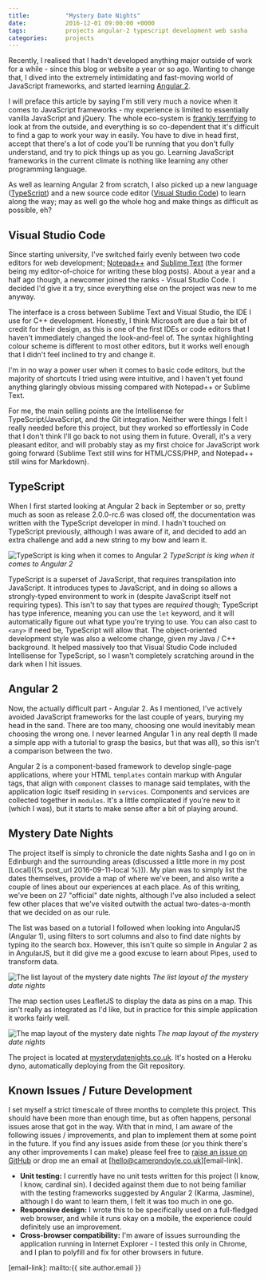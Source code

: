 ```yaml
---
title:          "Mystery Date Nights"
date:           2016-12-01 09:00:00 +0000
tags:           projects angular-2 typescript development web sasha
categories:     projects
---
```


Recently, I realised that I hadn't developed anything major outside of work for a while - since this blog or website a year or so ago. Wanting to change that, I dived into the extremely intimidating and fast-moving world of JavaScript frameworks, and started learning [Angular 2][angular-io].

<!-- Read More -->

I will preface this article by saying I'm still very much a novice when it comes to JavaScript frameworks - my experience is limited to essentially vanilla JavaScript and jQuery. The whole eco-system is [frankly terrifying][javascript-in-2016] to look at from the outside, and everything is so co-dependent that it's difficult to find a gap to work your way in easily. You have to dive in head first, accept that there's a lot of code you'll be running that you don't fully understand, and try to pick things up as you go. Learning JavaScript frameworks in the current climate is nothing like learning any other programming language.

As well as learning Angular 2 from scratch, I also picked up a new language ([TypeScript][typescript-language]) and a new source code editor ([Visual Studio Code][visual-studio-code]) to learn along the way; may as well go the whole hog and make things as difficult as possible, eh?

## Visual Studio Code 

Since starting university, I've switched fairly evenly between two code editors for web development; [Notepad++][notepad-plus-plus] and [Sublime Text][sublime-text] (the former being my editor-of-choice for writing these blog posts). About a year and a half ago though, a newcomer joined the ranks - Visual Studio Code. I decided I'd give it a try, since everything else on the project was new to me anyway.

The interface is a cross between Sublime Text and Visual Studio, the IDE I use for C++ development. Honestly, I think Microsoft are due a fair bit of credit for their design, as this is one of the first IDEs or code editors that I haven't immediately changed the look-and-feel of. The syntax highlighting colour scheme is different to most other editors, but it works well enough that I didn't feel inclined to try and change it.

I'm in no way a power user when it comes to basic code editors, but the majority of shortcuts I tried using were intuitive, and I haven't yet found anything glaringly obvious missing compared with Notepad++ or Sublime Text. 

For me, the main selling points are the Intellisense for TypeScript/JavaScript, and the Git integration. Neither were things I felt I really needed before this project, but they worked so effortlessly in Code that I don't think I'll go back to not using them in future. Overall, it's a very pleasant editor, and will probably stay as my first choice for JavaScript work going forward (Sublime Text still wins for HTML/CSS/PHP, and Notepad++ still wins for Markdown).

## TypeScript

When I first started looking at Angular 2 back in September or so, pretty much as soon as release 2.0.0-rc.6 was closed off, the documentation was written with the TypeScript developer in mind. I hadn't touched on TypeScript previously, although I was aware of it, and decided to add an extra challenge and add a new string to my bow and learn it.

![TypeScript is king when it comes to Angular 2]({{site.baseurl}}/images/posts/mystery-date-nights-angular-2-docs-typescript.jpg)
*TypeScript is king when it comes to Angular 2*

TypeScript is a superset of JavaScript, that requires transpilation into JavaScript. It introduces types to JavaScript, and in doing so allows a strongly-typed environment to work in (despite JavaScript itself not requiring types). This isn't to say that types are *required* though; TypeScript has type inference, meaning you can use the `let` keyword, and it will automatically figure out what type you're trying to use. You can also cast to `<any>` if need be, TypeScript will allow that. The object-oriented development style was also a welcome change, given my Java / C++ background. It helped massively too that Visual Studio Code included Intellisense for TypeScript, so I wasn't completely scratching around in the dark when I hit issues. 

## Angular 2

Now, the actually difficult part - Angular 2. As I mentioned, I've actively avoided JavaScript frameworks for the last couple of years, burying my head in the sand. There are too many, choosing one would inevitably mean choosing the wrong one. I never learned Angular 1 in any real depth (I made a simple app with a tutorial to grasp the basics, but that was all), so this isn't a comparison between the two.

Angular 2 is a component-based framework to develop single-page applications, where your HTML `templates` contain markup with Angular tags, that align with `component` classes to manage said templates, with the application logic itself residing in `services`. Components and services are collected together in `modules`. It's a little complicated if you're new to it (which I was), but it starts to make sense after a bit of playing around.

## Mystery Date Nights

The project itself is simply to chronicle the date nights Sasha and I go on in Edinburgh and the surrounding areas (discussed a little more in my post [Local]({% post_url 2016-09-11-local %})). My plan was to simply list the dates themselves, provide a map of where we've been, and also write a couple of lines about our experiences at each place. As of this writing, we've been on 27 "official" date nights, although I've also included a select few other places that we've visited outwith the actual two-dates-a-month that we decided on as our rule.

The list was based on a tutorial I followed when looking into AngularJS (Angular 1), using filters to sort columns and also to find date nights by typing ito the search box. However, this isn't quite so simple in Angular 2 as in AngularJS, but it did give me a good excuse to learn about Pipes, used to transform data. 

![The list layout of the mystery date nights]({{site.baseurl}}/images/posts/mystery-date-nights-list-screenshot.jpg)
*The list layout of the mystery date nights*

The map section uses LeafletJS to display the data as pins on a map. This isn't really as integrated as I'd like, but in practice for this simple application it works fairly well.

![The map layout of the mystery date nights]({{site.baseurl}}/images/posts/mystery-date-nights-map-screenshot.jpg)
*The map layout of the mystery date nights*

The project is located at [mysterydatenights.co.uk][mdn-url]. It's hosted on a Heroku dyno, automatically deploying from the Git repository.

## Known Issues / Future Development 

I set myself a strict timescale of three months to complete this project. This should have been more than enough time, but as often happens, personal issues arose that got in the way. With that in mind, I am aware of the following issues / improvements, and plan to implement them at some point in the future. If you find any issues aside from these (or you think there's any other improvements I can make) please feel free to [raise an issue on GitHub][github-issue] or drop me an email at [hello@camerondoyle.co.uk][email-link].

- **Unit testing:** I currently have no unit tests written for this project (I know, I know, cardinal sin). I decided against them due to not being familiar with the testing frameworks suggested by Angular 2 (Karma, Jasmine), although I do want to learn them, I felt it was too much in one go.
- **Responsive design:** I wrote this to be specifically used on a full-fledged web browser, and while it runs okay on a mobile, the experience could definitely use an improvement.
- **Cross-browser compatibility:** I'm aware of issues surrounding the application running in Internet Explorer - I tested this only in Chrome, and I plan to polyfill and fix for other browsers in future.

[angular-io]:           https://angular.io/
[javascript-in-2016]:   https://hackernoon.com/how-it-feels-to-learn-javascript-in-2016-d3a717dd577f#.ulc87z1gh
[typescript-language]:  https://www.typescriptlang.org/
[visual-studio-code]:   https://code.visualstudio.com/
[notepad-plus-plus]:    https://notepad-plus-plus.org/
[sublime-text]:         https://www.sublimetext.com/
[mdn-url]:              http://www.mysterydatenights.co.uk
[github-issue]:         https://github.com/CameronD17/mystery-date-nights/issues
[email-link]:           mailto:{{ site.author.email }}